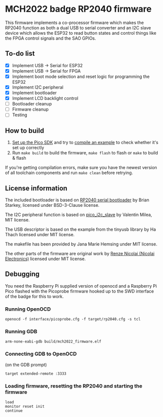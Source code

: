 # MCH2022 badge RP2040 firmware

This firmware implements a co-processor firmware which makes the RP2040 function as both a dual USB to serial converter and an I2C slave device
which allows the ESP32 to read button states and control things like the FPGA control signals and the SAO GPIOs.

## To-do list

 - [x] Implement USB -> Serial for ESP32
 - [x] Implement USB -> Serial for FPGA
 - [x] Implement boot mode selection and reset logic for programming the ESP32
 - [x] Implement I2C peripheral
 - [x] Implement bootloader
 - [x] Implement LCD backlight control
 - [ ] Bootloader cleanup
 - [ ] Firmware cleanup
 - [ ] Testing

## How to build
1. [Set up the Pico SDK](https://datasheets.raspberrypi.com/pico/getting-started-with-pico.pdf#page=7) and try to [compile an example](https://datasheets.raspberrypi.com/pico/getting-started-with-pico.pdf#page=9) to check whether it's set up correctly
2. Run `make build` to build the firmware, `make flash` to flash or `make` to build & flash

If you're getting compilation errors, make sure you have the newest version of all toolchain components and run `make clean` before retrying.

## License information

The included bootloader is based on [RP2040 serial bootloader](https://github.com/usedbytes/rp2040-serial-bootloader) by Brian Starkey, licensed under BSD-3-Clause license.

The I2C peripheral function is based on [pico_i2c_slave](https://github.com/vmilea/pico_i2c_slave) by Valentin Milea, MIT license.

The USB descriptor is based on the example from the tinyusb library by Ha Thach licensed under MIT license.

The makefile has been provided by Jana Marie Hemsing under MIT license.

The other parts of the firmware are original work by [Renze Nicolai (Nicolai Electronics)](https://nicolaielectronics.nl) licensed under MIT license.

## Debugging

You need the Raspberry Pi supplied version of openocd and a Raspberry Pi Pico flashed with the Picoprobe firmware hooked up to the SWD interface of the badge for this to work.


### Running OpenOCD

```
openocd -f interface/picoprobe.cfg -f target/rp2040.cfg -s tcl
```

### Running GDB

```
arm-none-eabi-gdb build/mch2022_firmware.elf
```

### Connecting GDB to OpenOCD

(on the GDB prompt)

```
target extended-remote :3333
```

### Loading firmware, resetting the RP2040 and starting the firmware

```
load
monitor reset init
continue
```

